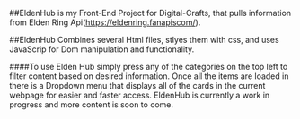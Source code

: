 ##EldenHub is my Front-End Project for Digital-Crafts, that pulls information from Elden Ring Api(https://eldenring.fanapiscom/).

##EldenHub Combines several Html files, stlyes them with css, and uses JavaScrip for Dom manipulation and functionality.

####To use Elden Hub simply press any of the categories on the top left to filter content based on desired information. Once all the items are loaded in there is a Dropdown menu that displays all of the cards in the
current webpage for easier and faster access. EldenHub is currently a work in progress and more content is soon to come.
